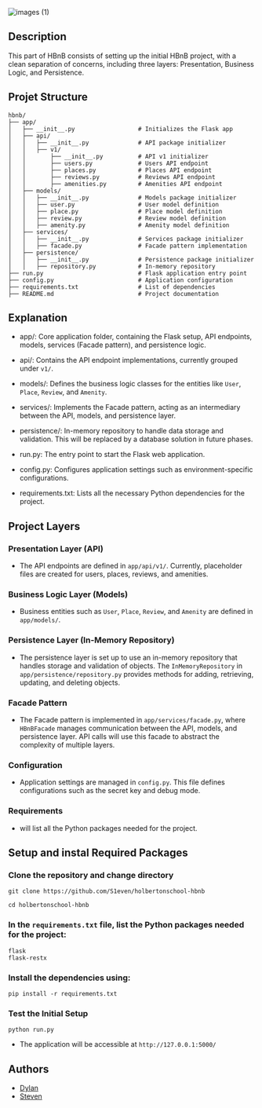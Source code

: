 ![images (1)](https://github.com/user-attachments/assets/85e63b62-e403-4953-8fd7-21b3a47dd634)

## Description

This part of HBnB consists of setting up the initial HBnB project, with a clean separation of concerns, including three layers: Presentation, Business Logic, and Persistence.

## Projet Structure
```
hbnb/
├── app/
│   ├── __init__.py                  # Initializes the Flask app
│   ├── api/
│   │   ├── __init__.py              # API package initializer
│   │   ├── v1/
│   │       ├── __init__.py          # API v1 initializer
│   │       ├── users.py             # Users API endpoint
│   │       ├── places.py            # Places API endpoint
│   │       ├── reviews.py           # Reviews API endpoint
│   │       ├── amenities.py         # Amenities API endpoint
│   ├── models/
│   │   ├── __init__.py              # Models package initializer
│   │   ├── user.py                  # User model definition
│   │   ├── place.py                 # Place model definition
│   │   ├── review.py                # Review model definition
│   │   ├── amenity.py               # Amenity model definition
│   ├── services/
│   │   ├── __init__.py              # Services package initializer
│   │   ├── facade.py                # Facade pattern implementation
│   ├── persistence/
│   │   ├── __init__.py              # Persistence package initializer
│   │   ├── repository.py            # In-memory repository
├── run.py                           # Flask application entry point
├── config.py                        # Application configuration
├── requirements.txt                 # List of dependencies
├── README.md                        # Project documentation

```
## Explanation 

- app/: Core application folder, containing the Flask setup, API endpoints, models, services (Facade pattern), and persistence logic.

- api/: Contains the API endpoint implementations, currently grouped under ``v1/``.

- models/: Defines the business logic classes for the entities like ``User``, ``Place``, ``Review``, and ``Amenity``.

- services/: Implements the Facade pattern, acting as an intermediary between the API, models, and persistence layer.

- persistence/: In-memory repository to handle data storage and validation. This will be replaced by a database solution in future phases.

- run.py: The entry point to start the Flask web application.

- config.py: Configures application settings such as environment-specific configurations.

- requirements.txt: Lists all the necessary Python dependencies for the project.


## Project Layers

###  Presentation Layer (API)
- The API endpoints are defined in ``app/api/v1/``. Currently, placeholder files are created for users, places, reviews, and amenities.

### Business Logic Layer (Models)
- Business entities such as ``User``, ``Place``, ``Review``, and ``Amenity`` are defined in ``app/models/``.

### Persistence Layer (In-Memory Repository)

- The persistence layer is set up to use an in-memory repository that handles storage and validation of objects. The ``InMemoryRepository`` in ``app/persistence/repository.py`` provides methods for adding, retrieving, updating, and deleting objects.

### Facade Pattern

- The Facade pattern is implemented in ``app/services/facade.py``, where ``HBnBFacade`` manages communication between the API, models, and persistence layer.  API calls will use this facade to abstract the complexity of multiple layers.

### Configuration

- Application settings are managed in ``config.py``. This file defines configurations such as the secret key and debug mode.

### Requirements

-  will list all the Python packages needed for the project.

## Setup and instal Required Packages

### Clone the repository and change directory
```
git clone https://github.com/S1even/holbertonschool-hbnb

cd holbertonschool-hbnb
```

### In the ``requirements.txt`` file, list the Python packages needed for the project:

```
flask
flask-restx
```

### Install the dependencies using:

```
pip install -r requirements.txt
```

###  Test the Initial Setup
```
python run.py
```
- The application will be accessible at ``http://127.0.0.1:5000/``

## Authors

- [Dylan](https://github.com/Bruqui)
- [Steven](https://github.com/S1even)
